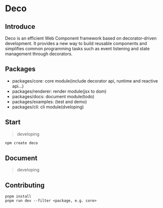 # Deco

## Introduce

Deco is an efficient Web Component framework based on decorator-driven development. It provides a new way to build reusable components and simplifies common programming tasks such as event listening and state management through decorators.

## Packages

- packages/core: core module(include decorator api, runtime and reactive api...)
- packages/renderer: render module(jsx to dom)
- packages/docs: document module(todo)
- packages/examples: (test and demo)
- packages/cli: cli module(dveloping)

## Start

> developing

```bash
npm create deco
```

## Document

> developing

## Contributing

```shell
pnpm install
pnpm run dev --filter <package, e.g. core>
```
